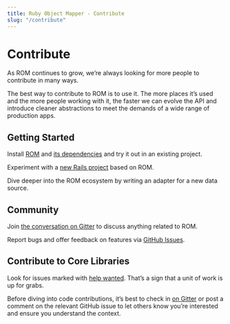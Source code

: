 ```yaml
---
title: Ruby Object Mapper - Contribute
slug: "/contribute"
---
```


# Contribute

As ROM continues to grow, we’re always looking for more people to contribute in many ways.

The best way to contribute to ROM is to use it. The more places it’s used and the more people working with it, the faster we can evolve the API and introduce cleaner abstractions to meet the demands of a wide range of production apps.

## Getting Started

Install [ROM](https://github.com/rom-rb/rom) and [its dependencies](/status) and try it out in an existing project.

Experiment with a [new Rails project](/tutorials/todo-app-with-rails) based on ROM.

Dive deeper into the ROM ecosystem by writing an adapter for a new data source.

## Community

Join [the conversation on Gitter](https://gitter.im/rom-rb/chat) to discuss anything related to ROM.

Report bugs and offer feedback on features via [GitHub Issues](https://github.com/rom-rb/rom/issues).

## Contribute to Core Libraries

Look for issues marked with [help wanted](https://github.com/rom-rb/rom/labels/help-wanted). That’s a sign that a unit of work is up for grabs.

Before diving into code contributions, it’s best to check in [on Gitter](https://gitter.im/rom-rb/chat) or post a comment on the relevant GitHub issue to let others know you’re interested and ensure you understand the context.

